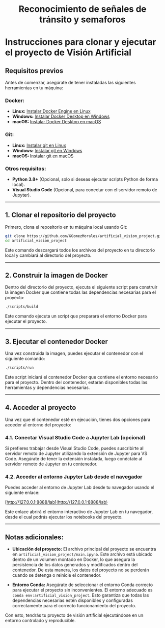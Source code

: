 <h1 align = "center">Reconocimiento de señales de tránsito y semaforos</h1>

# Instrucciones para clonar y ejecutar el proyecto de Visión Artificial

## Requisitos previos

Antes de comenzar, asegúrate de tener instaladas las siguientes herramientas en tu máquina:

### Docker:
- **Linux:** [Instalar Docker Engine en Linux](https://docs.docker.com/engine/install/#supported-platforms)
- **Windows:** [Instalar Docker Desktop en Windows](https://docs.docker.com/desktop/install/windows-install/)
- **macOS:** [Instalar Docker Desktop en macOS](https://docs.docker.com/desktop/install/mac-install/)

### Git:
- **Linux:** [Instalar git en Linux](https://git-scm.com/download/linux)
- **Windows:** [Instalar git en Windows](https://git-scm.com/download/win)
- **macOS:** [Instalar git en macOS](https://git-scm.com/download/mac)

### Otros requisitos:
- **Python 3.8+** (Opcional, solo si deseas ejecutar scripts Python de forma local).
- **Visual Studio Code** (Opcional, para conectar con el servidor remoto de Jupyter).

---

## 1. Clonar el repositorio del proyecto

Primero, clona el repositorio en tu máquina local usando Git:

```bash
git clone https://github.com/GGomezMorales/artificial_vision_project.git
cd artificial_vision_project
```

Este comando descargará todos los archivos del proyecto en tu directorio local y cambiará al directorio del proyecto.

---

## 2. Construir la imagen de Docker

Dentro del directorio del proyecto, ejecuta el siguiente script para construir la imagen Docker que contiene todas las dependencias necesarias para el proyecto:

```bash
./scripts/build
```

Este comando ejecuta un script que preparará el entorno Docker para ejecutar el proyecto.

---

## 3. Ejecutar el contenedor Docker

Una vez construida la imagen, puedes ejecutar el contenedor con el siguiente comando:

```bash
./scripts/run
```

Este script iniciará el contenedor Docker que contiene el entorno necesario para el proyecto. Dentro del contenedor, estarán disponibles todas las herramientas y dependencias necesarias.

---

## 4. Acceder al proyecto

Una vez que el contenedor esté en ejecución, tienes dos opciones para acceder al entorno del proyecto:

### 4.1. Conectar Visual Studio Code a Jupyter Lab (opcional)
Si prefieres trabajar desde Visual Studio Code, puedes suscribirte al servidor remoto de Jupyter utilizando la extensión de Jupyter para VS Code. Asegúrate de tener la extensión instalada, luego conéctate al servidor remoto de Jupyter en tu contenedor.

### 4.2. Acceder al entorno Jupyter Lab desde el navegador
Puedes acceder al entorno de Jupyter Lab desde tu navegador usando el siguiente enlace:

[http://127.0.0.1:8888/lab](http://127.0.0.1:8888/lab)

Este enlace abrirá el entorno interactivo de Jupyter Lab en tu navegador, desde el cual podrás ejecutar los notebooks del proyecto.

---

## Notas adicionales:

- **Ubicación del proyecto:** El archivo principal del proyecto se encuentra en `artificial_vision_project/main.ipynb`. Este archivo está ubicado dentro de un volumen montado en Docker, lo que asegura la persistencia de los datos generados y modificados dentro del contenedor. De esta manera, los datos del proyecto no se perderán cuando se detenga o reinicie el contenedor.

- **Entorno Conda:** Asegúrate de seleccionar el entorno Conda correcto para ejecutar el proyecto sin inconvenientes. El entorno adecuado es `conda env:artificial_vision_project`. Esto garantiza que todas las dependencias necesarias estén disponibles y configuradas correctamente para el correcto funcionamiento del proyecto.



Con esto, tendrás tu proyecto de visión artificial ejecutándose en un entorno controlado y reproducible.
